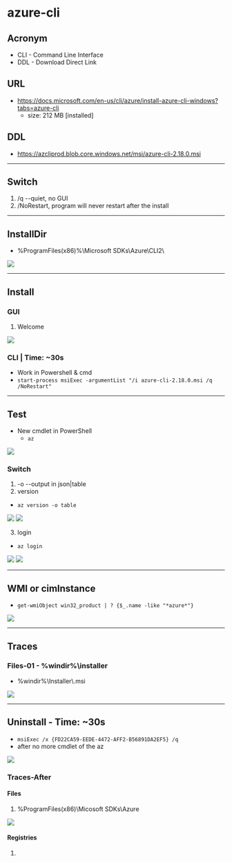 # azure-cli

## Acronym
* CLI - Command Line Interface
* DDL - Download Direct Link

## URL
* https://docs.microsoft.com/en-us/cli/azure/install-azure-cli-windows?tabs=azure-cli
  * size: 212 MB [installed]

## DDL
* https://azcliprod.blob.core.windows.net/msi/azure-cli-2.18.0.msi

---

## Switch
1) /q --quiet, no GUI
2) /NoRestart, program will never restart after the install

---

## InstallDir
* %ProgramFiles(x86)%\Microsoft SDKs\Azure\CLI2\

[<img src="https://i.imgur.com/nf8wVat.png">](https://i.imgur.com/nf8wVat.png)

---

## Install
### GUI
1) Welcome

[<img src="https://i.imgur.com/iOKBF2E.png">](https://i.imgur.com/iOKBF2E.png)

### CLI | Time: ~30s
* Work in Powershell & cmd
* `start-process msiExec -argumentList "/i azure-cli-2.18.0.msi /q /NoRestart"`

---

## Test

* New cmdlet in PowerShell
  * `az`

[<img src="https://i.imgur.com/XgXqkdf.png">](https://i.imgur.com/XgXqkdf.png)

### Switch
1) -o --output in json|table
2) version
  * `az version -o table`

[<img src="https://i.imgur.com/Y0FkmS0.png">](https://i.imgur.com/Y0FkmS0.png)
[<img src="https://i.imgur.com/RewWwJh.png">](https://i.imgur.com/RewWwJh.png)

3) login
  * `az login`

[<img src="https://i.imgur.com/R2WrVDZ.png">](https://i.imgur.com/R2WrVDZ.png)
[<img src="https://i.imgur.com/mTJjy7L.png">](https://i.imgur.com/mTJjy7L.png)

---

## WMI or cimInstance
* `get-wmiObject win32_product | ? {$_.name -like "*azure*"}`

[<img src="https://i.imgur.com/fxEiKYb.png">](https://i.imgur.com/fxEiKYb.png)

---

## Traces
### Files-01 - %windir%\installer
* %windir%\Installer\\<Random>.msi

[<img src="https://i.imgur.com/MDCtUEt.png">](https://i.imgur.com/MDCtUEt.png)

---

## Uninstall - Time: ~30s
* `msiExec /x {FD22CA59-EEDE-4472-AFF2-B56891DA2EF5} /q`
* after no more cmdlet of the az

[<img src="https://i.imgur.com/B0XCbSR.png">](https://i.imgur.com/B0XCbSR.png)

### Traces-After
#### Files
1) %ProgramFiles(x86)\Micosoft SDKs\Azure

[<img src="https://i.imgur.com/WREV1Ut.png">](https://i.imgur.com/WREV1Ut.png)

#### Registries
1) 
